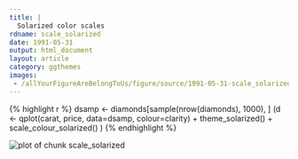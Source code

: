 ```yaml
---
title: |
  Solarized color scales
rdname: scale_solarized
date: 1991-05-31
output: html_document
layout: article
category: ggthemes
images:
 - /allYourFigureAreBelongToUs/figure/source/1991-05-31-scale_solarized/scale_solarized-1.png
---
```





{% highlight r %}
dsamp <- diamonds[sample(nrow(diamonds), 1000), ]
(d <- qplot(carat, price, data=dsamp, colour=clarity)
               + theme_solarized()
               + scale_colour_solarized() )
{% endhighlight %}

![plot of chunk scale_solarized](/allYourFigureAreBelongToUs/figure/source/1991-05-31-scale_solarized/scale_solarized-1.png) 